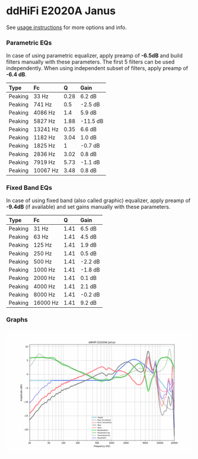# ddHiFi E2020A Janus
See [usage instructions](https://github.com/jaakkopasanen/AutoEq#usage) for more options and info.

### Parametric EQs
In case of using parametric equalizer, apply preamp of **-6.5dB** and build filters manually
with these parameters. The first 5 filters can be used independently.
When using independent subset of filters, apply preamp of **-6.4 dB**.

| Type    | Fc       |    Q | Gain     |
|:--------|:---------|:-----|:---------|
| Peaking | 33 Hz    | 0.28 | 6.2 dB   |
| Peaking | 741 Hz   | 0.5  | -2.5 dB  |
| Peaking | 4086 Hz  | 1.4  | 5.9 dB   |
| Peaking | 5827 Hz  | 1.88 | -11.5 dB |
| Peaking | 13241 Hz | 0.35 | 6.6 dB   |
| Peaking | 1182 Hz  | 3.04 | 1.0 dB   |
| Peaking | 1825 Hz  | 1    | -0.7 dB  |
| Peaking | 2836 Hz  | 3.02 | 0.8 dB   |
| Peaking | 7919 Hz  | 5.73 | -1.1 dB  |
| Peaking | 10067 Hz | 3.48 | 0.8 dB   |

### Fixed Band EQs
In case of using fixed band (also called graphic) equalizer, apply preamp of **-9.4dB**
(if available) and set gains manually with these parameters.

| Type    | Fc       |    Q | Gain    |
|:--------|:---------|:-----|:--------|
| Peaking | 31 Hz    | 1.41 | 6.5 dB  |
| Peaking | 63 Hz    | 1.41 | 4.5 dB  |
| Peaking | 125 Hz   | 1.41 | 1.9 dB  |
| Peaking | 250 Hz   | 1.41 | 0.5 dB  |
| Peaking | 500 Hz   | 1.41 | -2.2 dB |
| Peaking | 1000 Hz  | 1.41 | -1.8 dB |
| Peaking | 2000 Hz  | 1.41 | 0.1 dB  |
| Peaking | 4000 Hz  | 1.41 | 2.1 dB  |
| Peaking | 8000 Hz  | 1.41 | -0.2 dB |
| Peaking | 16000 Hz | 1.41 | 9.2 dB  |

### Graphs
![](./ddHiFi%20E2020A%20Janus.png)